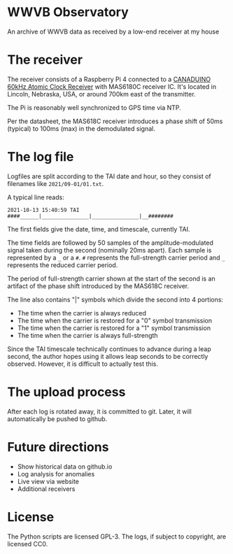 <!--
SPDX-FileCopyrightText: 2021 Jeff Epler

SPDX-License-Identifier: GPL-3.0-only
-->

# WWVB Observatory

An archive of WWVB data as received by a low-end receiver at my house

# The receiver

The receiver consists of a Raspberry Pi 4 connected to a [CANADUINO 60kHz Atomic Clock Receiver](https://www.universal-solder.ca/product/canaduino-60khz-atomic-clock-receiver-module-wwvb-msf-jjy60/) with MAS6180C receiver IC.  It's located in Lincoln, Nebraska, USA, or around 700km east of the transmitter.

The Pi is reasonably well synchronized to GPS time via NTP.

Per the datasheet, the MAS618C receiver introduces a phase shift of 50ms
(typical) to 100ms (max) in the demodulated signal.

# The log file

Logfiles are split according to the TAI date and hour, so they consist of filenames like `2021/09-01/01.txt`.

A typical line reads:
```
2021-10-13 15:40:59 TAI ####______|_______________|_______________|__########
```
The first fields give the date, time, and timescale, currently TAI.

The time fields are followed by 50 samples of the
amplitude-modulated signal taken during the second (nominally 20ms apart). Each
sample is represented by a `_` or a `#`. `#` represents the full-strength
carrier period and `_` represents the reduced carrier period.

The period of full-strength carrier shown at the start of the second is an
artifact of the phase shift introduced by the MAS618C receiver.

The line also contains "|" symbols which divide the second into 4 portions:
 * The time when the carrier is always reduced
 * The time when the carrier is restored for a "0" symbol transmission
 * The time when the carrier is restored for a "1" symbol transmission
 * The time when the carrier is always full-strength

Since the TAI timescale technically continues to advance during a leap second,
the author hopes using it allows leap seconds to be correctly observed.
However, it is difficult to actually test this.


# The upload process

After each log is rotated away, it is committed to git.  Later, it will automatically be pushed to github.

# Future directions

 - Show historical data on github.io
 - Log analysis for anomalies
 - Live view via website
 - Additional receivers

# License

The Python scripts are licensed GPL-3.  The logs, if subject to copyright, are
licensed CC0.
